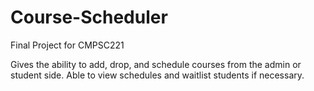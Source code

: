 # Course-Scheduler
 
Final Project for CMPSC221

Gives the ability to add, drop, and schedule courses from the admin or student side. Able to view schedules and waitlist students if necessary.

